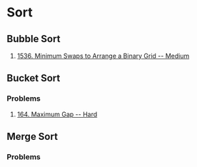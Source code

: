 # Sort



## Bubble Sort

1. [1536. Minimum Swaps to Arrange a Binary Grid -- Medium](https://leetcode.com/problems/minimum-swaps-to-arrange-a-binary-grid)

## Bucket Sort

### Problems

1. [164. Maximum Gap -- Hard](https://leetcode.com/problems/maximum-gap)





## Merge Sort





### Problems


